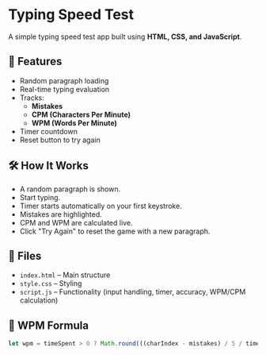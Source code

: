 # Typing Speed Test

A simple typing speed test app built using **HTML, CSS, and JavaScript**.

## 🚀 Features

- Random paragraph loading
- Real-time typing evaluation
- Tracks:
  - **Mistakes**
  - **CPM (Characters Per Minute)**
  - **WPM (Words Per Minute)**
- Timer countdown
- Reset button to try again

## 🛠️ How It Works

- A random paragraph is shown.
- Start typing.
- Timer starts automatically on your first keystroke.
- Mistakes are highlighted.
- CPM and WPM are calculated live.
- Click "Try Again" to reset the game with a new paragraph.

## 📁 Files

- `index.html` – Main structure
- `style.css` – Styling
- `script.js` – Functionality (input handling, timer, accuracy, WPM/CPM calculation)

## 🧠 WPM Formula

```js
let wpm = timeSpent > 0 ? Math.round(((charIndex - mistakes) / 5 / timeSpent) * 60) : 0;
